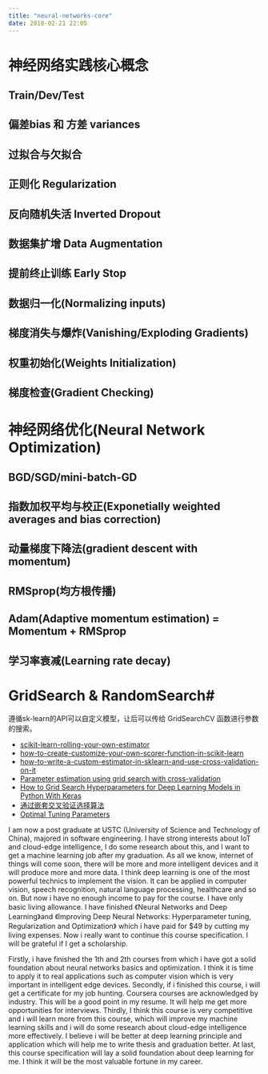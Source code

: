 ```yaml
---
title: "neural-networks-core"
date: 2018-02-21 22:05
---
```


# 神经网络实践核心概念
## Train/Dev/Test
## 偏差bias 和 方差 variances
## 过拟合与欠拟合
## 正则化 Regularization
## 反向随机失活 Inverted Dropout
## 数据集扩增 Data Augmentation
## 提前终止训练 Early Stop

## 数据归一化(Normalizing inputs)
## 梯度消失与爆炸(Vanishing/Exploding Gradients)
## 权重初始化(Weights Initialization)
## 梯度检查(Gradient Checking)

# 神经网络优化(Neural Network Optimization)
## BGD/SGD/mini-batch-GD
## 指数加权平均与校正(Exponetially weighted averages and bias correction)
## 动量梯度下降法(gradient descent with momentum)
## RMSprop(均方根传播)
## Adam(Adaptive momentum estimation) = Momentum + RMSprop
## 学习率衰减(Learning rate decay)


# GridSearch & RandomSearch#
遵循sk-learn的API可以自定义模型，让后可以传给 GridSearchCV 函数进行参数的搜索。
- [scikit-learn-rolling-your-own-estimator](http://scikit-learn.org/dev/developers/contributing.html#rolling-your-own-estimator)
- [how-to-create-customize-your-own-scorer-function-in-scikit-learn](https://stackoverflow.com/questions/32401493/how-to-create-customize-your-own-scorer-function-in-scikit-learn)
- [how-to-write-a-custom-estimator-in-sklearn-and-use-cross-validation-on-it](https://stackoverflow.com/questions/20330445/how-to-write-a-custom-estimator-in-sklearn-and-use-cross-validation-on-it)
- [Parameter estimation using grid search with cross-validation](http://scikit-learn.org/stable/auto_examples/model_selection/plot_grid_search_digits.html)
- [How to Grid Search Hyperparameters for Deep Learning Models in Python With Keras](https://machinelearningmastery.com/grid-search-hyperparameters-deep-learning-models-python-keras/)
- [通过嵌套交叉验证选择算法](https://ljalphabeta.gitbooks.io/python-/content/nested.html)
- [Optimal Tuning Parameters](http://www.ritchieng.com/machine-learning-efficiently-search-tuning-param/)

I am now a post graduate at USTC (University of Science and Technology of China), majored in software engineering. I have strong interests about IoT and cloud-edge intelligence, I do some research about this, and I want to get a machine learning job after my graduation. As all we know, internet of things will come soon, there will be more and more intelligent devices and it will produce more and more data. I think deep learning is one of the most powerful technics to implement the vision. It can be applied in computer vision, speech recognition, natural language processing, healthcare and so on. But now i have no enough income to pay for the course. I have only basic living allowance. I have finished 《Neural Networks and Deep Learning》and 《Improving Deep Neural Networks: Hyperparameter tuning, Regularization and Optimization》 which i have paid for $49 by cutting my living expenses. Now i really want to continue this course specification. I will be grateful if I get a scholarship.


Firstly, i have finished the 1th and 2th courses from which i have got a solid foundation about neural networks basics and optimization. I think it is time to apply it to real applications such as computer vision which is very important in intelligent edge devices.
Secondly, if i finished this course, i will get a certificate for my job hunting. Coursera courses are acknowledged by industry. This will be a good point in my resume. It will help me get more opportunities for interviews.
Thirdly, I think this course is very competitive and i will learn more from this course, which will improve my machine learning skills and i will do some research about cloud-edge intelligence more effectively. I believe i will be better at deep learning principle and application which will help me to write thesis and graduation better.
At last, this course specification will lay a solid foundation about deep learning for me. I think it will be the most valuable fortune in my career.


```python

```
